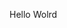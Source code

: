 Hello Wolrd











































































































































































































































































































































































































































































































































































































































































































































































































































































































